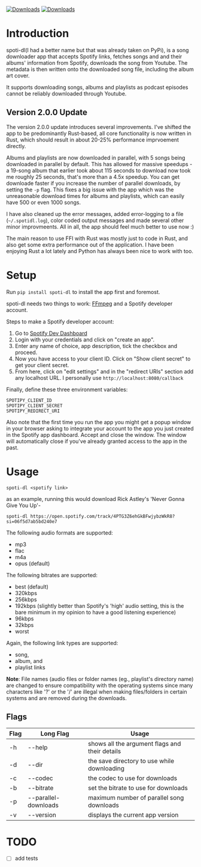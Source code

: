 [![Downloads](https://pepy.tech/badge/spoti-dl)](https://pepy.tech/project/spoti-dl)
[![Downloads](https://pepy.tech/badge/spoti-dl/month)](https://pepy.tech/project/spoti-dl)


# Introduction

spoti-dl(I had a better name but that was already taken on PyPi), is a song downloader app that accepts Spotify links, fetches songs and and their albums' information from Spotify, downloads the song from Youtube. The metadata is then written onto the downloaded song file, including the album art cover. 

It supports downloading songs, albums and playlists as podcast episodes cannot be reliably downloaded through Youtube. 


## Version 2.0.0 Update
The version 2.0.0 update introduces several improvements. I've shifted the app to be predominantly Rust-based, all core functionality is now written in Rust, which should result in about 20-25% performance imprvoement directly.

Albums and playlists are now downloaded in parallel, with 5 songs being downloaded in parallel by default. This has allowed for massive speedups - a 19-song album that earlier took about 115 seconds to download now took me roughly 25 seconds, that's more than a 4.5x speedup. You can get downloade faster if you increase the number of parallel downloads, by setting the `-p` flag. 
This fixes a big issue with the app which was the unreasonable download times for albums and playlists, which can easily have 500 or even 1000 songs. 

I have also cleaned up the error messages, added error-logging to a file (`~/.spotidl.log`), color coded output messages and made several other minor improvmeents. All in all, the app should feel much better to use now :)

The main reason to use FFI with Rust was mostly just to code in Rust, and also get some extra performance out of the application. I have been enjoying Rust a lot lately and Python has always been nice to work with too.


# Setup

Run ```pip install spoti-dl``` to install the app first and foremost.

spoti-dl needs two things to work: [FFmpeg](https://ffmpeg.org/download.html) and a Spotify developer account.

Steps to make a Spotify developer account:
1. Go to [Spotify Dev Dashboard](https://developer.spotify.com/dashboard/applications)
2. Login with your credentials and click on "create an app".
3. Enter any name of choice, app description, tick the checkbox and proceed.
4. Now you have access to your client ID. Click on "Show client secret" to get your client secret.
5. From here, click on "edit settings" and in the "redirect URIs" section add any localhost URL. I personally use ```http://localhost:8080/callback```

Finally, define these three environment variables: 
```
SPOTIPY_CLIENT_ID
SPOTIPY_CLIENT_SECRET
SPOTIPY_REDIRECT_URI
```

Also note that the first time you run the app you might get a popup window in your browser asking to integrate your account to the app you just created in the Spotify app dashboard. Accept and close the window. The window will automatically close if you've already granted access to the app in the past. 


# Usage

```
spoti-dl <spotify link>
``` 

as an example, running this would download Rick Astley's 'Never Gonna Give You Up'- 
```
spoti-dl https://open.spotify.com/track/4PTG3Z6ehGkBFwjybzWkR8?si=06f5d7ab5bd240e7
```

The following audio formats are supported:
- mp3 
- flac
- m4a
- opus (default)

The following bitrates are supported:
- best (default)
- 320kbps
- 256kbps 
- 192kbps (slightly better than Spotify's 'high' audio setting, this is the bare minimum in my opinion to have a good listening experience)
- 96kbps
- 32kbps
- worst

Again, the following link types are supported:
- song,
- album, and
- playlist links 

**Note**: File names (audio files or folder names (eg., playlist's directory name) are changed to ensure compatibility with the operating systems since many characters like '?' or the '/' are illegal when making files/folders in certain systems and are removed during the downloads. 


## Flags
 
| Flag  | Long Flag         | Usage                                                                   |
| ----- | ----------------- | ----------------------------------------------------------------------- |
| -h    | --help            | shows all the argument flags and their details                          |
| -d    | --dir             | the save directory to use while downloading                             |                         |
| -c    | --codec           | the codec to use for downloads                                          |
| -b    | --bitrate         | set the bitrate to use for downloads                                    |
| -p    | --parallel-downloads         | maximum number of parallel song downloads                                         |
| -v    | --version         | displays the current app version                                        |


# TODO
- [ ] add tests 
